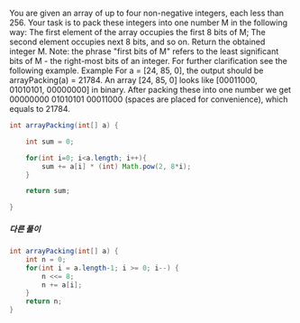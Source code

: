 You are given an array of up to four non-negative integers, each less than 256.
Your task is to pack these integers into one number M in the following way:
The first element of the array occupies the first 8 bits of M;
The second element occupies next 8 bits, and so on.
Return the obtained integer M.
Note: the phrase "first bits of M" refers to the least significant bits of M - the right-most bits of an integer. For further clarification see the following example.
Example
For a = [24, 85, 0], the output should be
arrayPacking(a) = 21784.
An array [24, 85, 0] looks like [00011000, 01010101, 00000000] in binary.
After packing these into one number we get 00000000 01010101 00011000 (spaces are placed for convenience), which equals to 21784.
```java
int arrayPacking(int[] a) {

    int sum = 0;

    for(int i=0; i<a.length; i++){
        sum += a[i] * (int) Math.pow(2, 8*i);
    }

    return sum;

}
```
##### 다른 풀이
```java
int arrayPacking(int[] a) {
    int n = 0;
    for(int i = a.length-1; i >= 0; i--) {
        n <<= 8;
        n += a[i];
    }
    return n;
}
```
